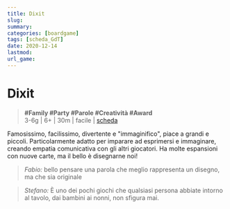 ```yaml
---
title: Dixit
slug: 
summary: 
categories: [boardgame]
tags: [scheda_GdT]
date: 2020-12-14
lastmod: 
url_game: 
---
```

# Dixit
> **#Family #Party #Parole #Creatività #Award**   
> 3-6g | 6+ | 30m | facile | [scheda](https://boardgamegeek.com/boardgame/39856/dixit)  

Famosissimo, facilissimo, divertente e "immaginifico", piace a grandi e piccoli.
Particolarmente adatto per imparare ad esprimersi e immaginare, creando empatia comunicativa con gli altri giocatori.
Ha molte espansioni con nuove carte, ma il bello è disegnarne noi!

> *Fabio:*
> bello pensare una parola che meglio rappresenta un disegno, ma che sia originale

> *Stefano:*
> È uno dei pochi giochi che qualsiasi persona abbiate intorno al tavolo, dai bambini ai nonni, non sfigura mai.


